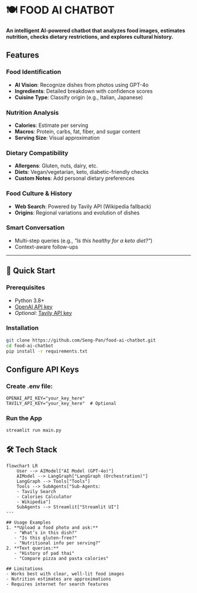 # 🍽️ FOOD AI CHATBOT

**An intelligent AI-powered chatbot that analyzes food images, estimates nutrition, checks dietary restrictions, and explores cultural history.** 

## Features  

### **Food Identification**  
- **AI Vision**: Recognize dishes from photos using GPT-4o  
- **Ingredients**: Detailed breakdown with confidence scores  
- **Cuisine Type**: Classify origin (e.g., Italian, Japanese)  

### **Nutrition Analysis**  
- **Calories**: Estimate per serving  
- **Macros**: Protein, carbs, fat, fiber, and sugar content  
- **Serving Size**: Visual approximation  

### **Dietary Compatibility**  
- **Allergens**: Gluten, nuts, dairy, etc.  
- **Diets**: Vegan/vegetarian, keto, diabetic-friendly checks  
- **Custom Notes**: Add personal dietary preferences  

### **Food Culture & History**  
- **Web Search**: Powered by Tavily API (Wikipedia fallback)  
- **Origins**: Regional variations and evolution of dishes  

### **Smart Conversation**  
- Multi-step queries (e.g., *"Is this healthy for a keto diet?"*)  
- Context-aware follow-ups

---

## 🚀 Quick Start  

### Prerequisites  
- Python 3.8+  
- [OpenAI API key](https://platform.openai.com/api-keys)  
- *Optional*: [Tavily API key](https://tavily.com)  

### Installation  
```bash
git clone https://github.com/Seng-Pan/food-ai-chatbot.git
cd food-ai-chatbot
pip install -r requirements.txt
```

## Configure API Keys

### Create .env file:
```env
OPENAI_API_KEY="your_key_here"
TAVILY_API_KEY="your_key_here"  # Optional
```

### Run the App
```bash
streamlit run main.py
```

## 🛠️ Tech Stack

```mermaid
flowchart LR
    User --> AIModel["AI Model (GPT-4o)"]
    AIModel --> LangGraph["LangGraph (Orchestration)"]
    LangGraph --> Tools["Tools"]
    Tools --> SubAgents["Sub-Agents:
    - Tavily Search
    - Calories Calculator
    - Wikipedia"]
    SubAgents --> Streamlit["Streamlit UI"]
---

## Usage Examples
1. **Upload a food photo and ask:**
   - "What’s in this dish?"
   - "Is this gluten-free?"
   - "Nutritional info per serving?"
2. **Text queries:**
   - "History of pad thai"
   - "Compare pizza and pasta calories"
  
## Limitations
- Works best with clear, well-lit food images
- Nutrition estimates are approximations
- Requires internet for search features
